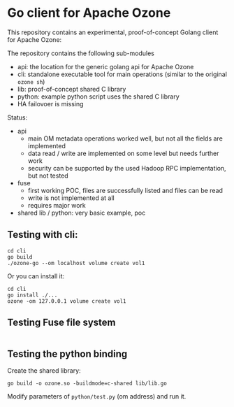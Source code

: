 # Go client for Apache Ozone

This repository contains an experimental, proof-of-concept Golang client for Apache Ozone:

The repository contains the following sub-modules

 * api: the location for the generic golang api for Apache Ozone
 * cli: standalone executable tool for main operations (similar to the original `ozone sh`)
 * lib: proof-of-concept shared C library
 * python: example python script uses the shared C library
 * HA failovoer is missing

Status:

 * api
   * main OM metadata operations worked well, but not all the fields are implemented
   * data read / write are implemented on some level but needs further work
   * security can be supported by the used Hadoop RPC implementation, but not tested
 * fuse
   * first working POC, files are successfully listed and files can be read
   * write is not implemented at all
   * requires major work
  * shared lib / python: very basic example, poc

## Testing with cli:

```
cd cli
go build
./ozone-go --om localhost volume create vol1
```

Or you can install it:

```
cd cli
go install ./...
ozone -om 127.0.0.1 volume create vol1
```

## Testing Fuse file system

```

```

## Testing the python binding

Create the shared library:

```
go build -o ozone.so -buildmode=c-shared lib/lib.go
```

Modify parameters of `python/test.py` (om address) and run it.
